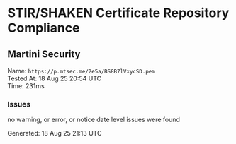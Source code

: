 # STIR/SHAKEN Certificate Repository Compliance

## Martini Security

Name: `https://p.mtsec.me/2e5a/BS8B7lVxycSD.pem`\
Tested At: 18 Aug 25 20:54 UTC\
Time: 231ms

### Issues

no warning, or error, or notice date level issues were found

Generated: 18 Aug 25 21:13 UTC